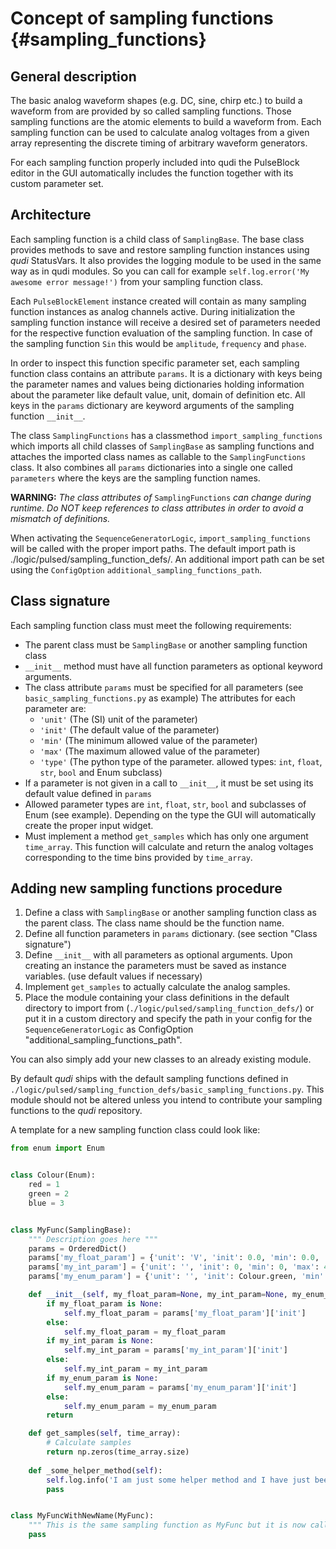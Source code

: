 # Concept of sampling functions {#sampling_functions}

## General description
The basic analog waveform shapes (e.g. DC, sine, chirp etc.) to build a waveform from are provided 
by so called sampling functions. Those sampling functions are the atomic elements to build a 
waveform from. Each sampling function can be used to calculate analog voltages from a given array 
representing the discrete timing of arbitrary waveform generators.

For each sampling function properly included into qudi the PulseBlock editor in the GUI 
automatically includes the function together with its custom parameter set.

## Architecture
Each sampling function is a child class of `SamplingBase`. 
The base class provides methods to save and restore sampling function instances using _qudi_ 
StatusVars. It also provides the logging module to be used in the same way as in qudi modules.
So you can call for example `self.log.error('My awesome error message!')` from your sampling
function class.

Each `PulseBlockElement` instance created will contain as many sampling function instances as analog
channels active. During initialization the sampling function instance will receive a desired set of 
parameters needed for the respective function evaluation of the sampling function.
In case of the sampling function `Sin` this would be `amplitude`, `frequency` and `phase`.

In order to inspect this function specific parameter set, each sampling function class contains an 
attribute `params`. It is a dictionary with keys being the parameter names and values being 
dictionaries holding information about the parameter like default value, unit, domain of definition 
etc. All keys in the `params` dictionary are keyword arguments of the sampling function `__init__`.

The class `SamplingFunctions` has a classmethod `import_sampling_functions` which imports all child 
classes of `SamplingBase` as sampling functions and attaches the imported class names as callable to
the `SamplingFunctions` class. It also combines all `params` dictionaries into a single one called 
`parameters` where the keys are the sampling function names.

**WARNING:** _The class attributes of_ `SamplingFunctions` _can change during runtime. 
Do NOT keep references to class attributes in order to avoid a mismatch of definitions._

When activating the `SequenceGeneratorLogic`, `import_sampling_functions` will be called with the 
proper import paths. The default import path is ./logic/pulsed/sampling_function_defs/. 
An additional import path can be set using the `ConfigOption` `additional_sampling_functions_path`.

## Class signature
Each sampling function class must meet the following requirements:
* The parent class must be `SamplingBase` or another sampling function class
* `__init__` method must have all function parameters as optional keyword arguments.
* The class attribute `params` must be specified for all parameters 
(see `basic_sampling_functions.py` as example)
The attributes for each parameter are:
    * `'unit'` (The (SI) unit of the parameter)
    * `'init'` (The default value of the parameter)
    * `'min'` (The minimum allowed value of the parameter)
    * `'max'` (The maximum allowed value of the parameter)
    * `'type'` (The python type of the parameter. allowed types: `int`, `float`, `str`, `bool` and Enum subclass)
* If a parameter is not given in a call to `__init__`, it must be set using its default value 
defined in `params`
* Allowed parameter types are `int`, `float`, `str`, `bool` and subclasses of Enum (see example).
Depending on the type the GUI will automatically create the proper input widget.
* Must implement a method `get_samples` which has only one argument `time_array`. This function will
calculate and return the analog voltages corresponding to the time bins provided by `time_array`.

## Adding new sampling functions procedure
1. Define a class with `SamplingBase` or another sampling function class as the parent class. The class name should be the
function name.
2. Define all function parameters in `params` dictionary. (see section "Class signature")
3. Define `__init__` with all parameters as optional arguments. Upon creating an instance the 
parameters must be saved as instance variables. (use default values if necessary)
4. Implement `get_samples` to actually calculate the analog samples.
4. Place the module containing your class definitions in the default directory to import from 
(`./logic/pulsed/sampling_function_defs/`) or put it in a custom directory and specify the path
in your config for the `SequenceGeneratorLogic` as ConfigOption 
"additional_sampling_functions_path".

You can also simply add your new classes to an already existing module.

By default _qudi_ ships with the default sampling functions defined in 
`./logic/pulsed/sampling_function_defs/basic_sampling_functions.py`. This module should not be 
altered unless you intend to contribute your sampling functions to the _qudi_ repository.

A template for a new sampling function class could look like:
```python
from enum import Enum


class Colour(Enum):
    red = 1
    green = 2
    blue = 3


class MyFunc(SamplingBase):
    """ Description goes here """
    params = OrderedDict()
    params['my_float_param'] = {'unit': 'V', 'init': 0.0, 'min': 0.0, 'max': np.inf, 'type': float}
    params['my_int_param'] = {'unit': '', 'init': 0, 'min': 0, 'max': 42, 'type': int}
    params['my_enum_param'] = {'unit': '', 'init': Colour.green, 'min': Colour.red, 'max': Colour.blue, 'type': Colour}

    def __init__(self, my_float_param=None, my_int_param=None, my_enum_param=None):
        if my_float_param is None:
            self.my_float_param = params['my_float_param']['init']
        else:
            self.my_float_param = my_float_param
        if my_int_param is None:
            self.my_int_param = params['my_int_param']['init']
        else:
            self.my_int_param = my_int_param
        if my_enum_param is None:
            self.my_enum_param = params['my_enum_param']['init']
        else:
            self.my_enum_param = my_enum_param
        return

    def get_samples(self, time_array):
        # Calculate samples
        return np.zeros(time_array.size)
        
    def _some_helper_method(self):
        self.log.info('I am just some helper method and I have just been called.')
        pass


class MyFuncWithNewName(MyFunc):
    """ This is the same sampling function as MyFunc but it is now called MyFuncWithNewName """
    pass
```
